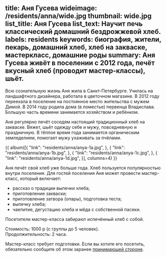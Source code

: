 title: Аня Гусева
wideimage: /residents/anna/wide.jpg
thumbnail: wide.jpg
list_title: Аня Гусева
list_text: Научит печь классический домашний бездрожжевой хлеб.
labels: residents
keywords: биография, жители, пекарь, домашний хлеб, хлеб на закваске, мастеркласс, домашние роды
summary: Аня Гусева живёт в поселении с 2012 года, печёт вкусный хлеб (проводит мастер-классы), шьёт.
---
Всю сознательную жизнь Аня жила в Санкт-Петербурге.
Училась на ландшафтного дизайнера, работала в цветочном магазине.
В 2012 году переехала в поселение на постоянное место жительства с мужем Димой.
В 2014 году родила дома (в поместье) первенца Владислава.
Большую часть времени занимается хозяйством и ребёнком.

Аня регулярно печёт соседям настоящий традиционный хлеб на закваске.
Вяжет, шьёт одежду себе и мужу, повседневную и праздничную.
В тёплое время года занимается органическим земледелием, помогает мужу ухаживать за пчёлами.

{{ album([{
  "link": "residents/anna/anya-1a.jpg",
}, {
  "link": "residents/anna/anya-1b.jpg",
}, {
  "link": "residents/anna/anya-1c.jpg",
}, {
  "link": "residents/anna/anya-1d.jpg",
}], columns=4) }}

Аня печёт свой хлеб уже больше года.
Хлеб пользуется популярностью внутри поселения.
Для гостей поселения Аня может провести мастер-класс, который включает:

- рассказ о традиции выпечки хлеба;
- приготовление закваски;
- приготовление затвора (опары), подготовка теста;
- выпечку хлеба;
- чаепитие, дегустацию хлеба и мёда с собственной пасеки.

Посетители мастер-класса забирают испечённый хлеб с собой.

Стоимость: 1000 р (с группы до 5 человек).  
Продолжительность: 2 часа.

Мастер-класс требует подготовки.
Если вы хотите его посетить, обязательно сообщите об этом заранее [принимающей стороне](/stay/).
